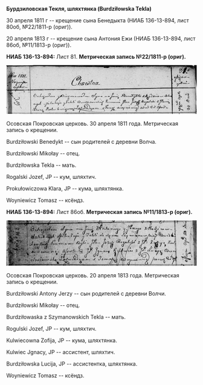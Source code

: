 **Бурдзиловская Текля, шляхтянка (Burdziłowska Tekla)**

30 апреля 1811 г -- крещение сына Бенедыкта (НИАБ 136-13-894, лист 80об,
№22/1811-р (ориг)).

20 апреля 1813 г -- крещение сына Антония Ежи (НИАБ 136-13-894, лист
86об, №11/1813-р (ориг)).

**НИАБ 136-13-894:** Лист 81. **Метрическая запись №22/1811-р (ориг).**

![](./media/63ea69a328278df78948a15463f0d197d29dccd6.png)

Осовская Покровская церковь. 30 апреля 1811 года. Метрическая запись о
крещении.

Burdziłowski Benedykt -- сын родителей с деревни Волча.

Burdziłowski Mikołay -- отец.

Burdziłowska Tekla -- мать.

Rogalski Jozef, JP -- кум, шляхтич.

Prokułowiczowa Klara, JP -- кума, шляхтянка.

Woyniewicz Tomasz -- ксёндз.

**НИАБ 136-13-894:** Лист 86об. **Метрическая запись №11/1813-р
(ориг).**

![](./media/9d4102dbff9b622c01f92baab1b613938050bd88.png)

Осовская Покровская церковь. 20 апреля 1813 года. Метрическая запись о
крещении.

Burdziłowski Antony Jerzy -- сын родителей с деревни Волчи.

Burdziłowski Mikołay -- отец.

Burdziłowaska z Szymanowskich Tekla -- мать.

Rogulski Jozef, JP -- кум, шляхтич.

Kulwiecowna Zofija, JP -- кума, шляхтянка.

Kulwiec Jgnacy, JP -- ассистент, шляхтич.

Burdziłowska Lucija, JP -- ассистентка, шляхтянка.

Woyniewicz Tomasz -- ксёндз.
